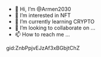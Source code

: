- 👋 Hi, I’m @Armen2030
- 👀 I’m interested in NFT
- 🌱 I’m currently learning CRYPTO
- 💞️ I’m looking to collaborate on ...
- 📫 How to reach me ...

<!---
Armen2030/Armen2030 is a ✨ special ✨ repository because its `README.md` (this file) appears on your GitHub profile.
You can click the Preview link to take a look at your changes.
--->
gid:ZnbPpjvEJzAf3xBGbjtChZ
